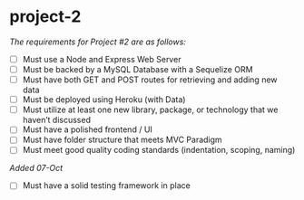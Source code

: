 # project-2
*The requirements for Project #2 are as follows:*
- [ ] Must use a Node and Express Web Server
- [ ] Must be backed by a MySQL Database with a Sequelize ORM
- [ ] Must have both GET and POST routes for retrieving and adding new data
- [ ] Must be deployed using Heroku (with Data)
- [ ] Must utilize at least one new library, package, or technology that we haven’t discussed
- [ ] Must have a polished frontend / UI
- [ ] Must have folder structure that meets MVC Paradigm
- [ ] Must meet good quality coding standards (indentation, scoping, naming)

*Added 07-Oct*
- [ ] Must have a solid testing framework in place
